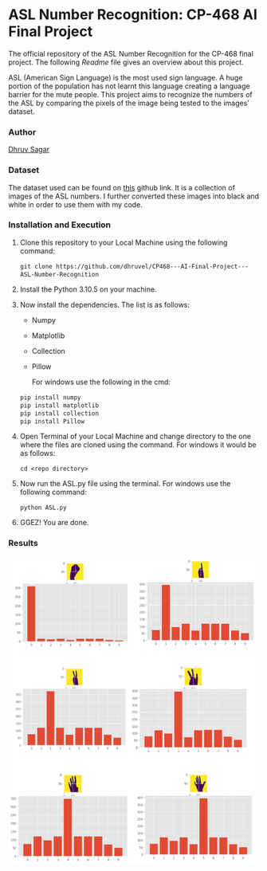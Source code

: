 # ASL Number Recognition: CP-468 AI Final Project

The official repository of the ASL Number Recognition for the CP-468 final project. The following *Readme* file gives an overview about this project.

ASL (American Sign Language) is the most used sign language. A huge portion of the population has not learnt this language creating a language barrier for the mute people. This project aims to  recognize the numbers of the ASL by comparing the pixels of the image being tested to the images’ dataset.



### Author

[Dhruv Sagar](https://github.com/dhruvel)



### Dataset

The dataset used can be found on [this](https://github.com/ardamavi/Sign-Language-Digits-Dataset) github link. It is a collection of images of the ASL numbers. I further converted these images into black and white in order to use them with my code.

### Installation and Execution

1. Clone this repository to your Local Machine using the following command:

   ```
   git clone https://github.com/dhruvel/CP468---AI-Final-Project---ASL-Number-Recognition
   ```

2. Install the Python 3.10.5 on your machine.

3. Now install the dependencies. The list is as follows:

   - Numpy

   - Matplotlib

   - Collection

   - Pillow

     For windows use the following in the cmd:

   ```
   pip install numpy
   pip install matplotlib
   pip install collection
   pip install Pillow
   ```

4. Open Terminal of your Local Machine and change directory to the one where the files are cloned using the command. For windows it would be as follows:

   ```
   cd <repo directory>
   ```

5. Now run the ASL.py file using the terminal. For windows use the following command:

   ```
   python ASL.py
   ```

6. GGEZ! You are done. 



### Results



![Results 1](tests/1.png)

